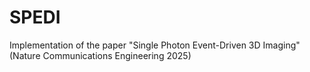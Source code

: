 # SPEDI
Implementation of the paper "Single Photon Event-Driven 3D Imaging" (Nature Communications Engineering 2025)
